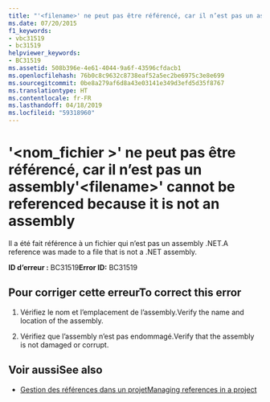 ```yaml
---
title: "'<filename>' ne peut pas être référencé, car il n’est pas un assembly"
ms.date: 07/20/2015
f1_keywords:
- vbc31519
- bc31519
helpviewer_keywords:
- BC31519
ms.assetid: 508b396e-4e61-4044-9a6f-43596cfdacb1
ms.openlocfilehash: 76b0c8c9632c8738eaf52a5ec2be6975c3e8e699
ms.sourcegitcommit: 0be8a279af6d8a43e03141e349d3efd5d35f8767
ms.translationtype: HT
ms.contentlocale: fr-FR
ms.lasthandoff: 04/18/2019
ms.locfileid: "59318960"
---
```

# <a name="filename-cannot-be-referenced-because-it-is-not-an-assembly"></a><span data-ttu-id="449cb-102">'\<nom_fichier >' ne peut pas être référencé, car il n’est pas un assembly</span><span class="sxs-lookup"><span data-stu-id="449cb-102">'\<filename>' cannot be referenced because it is not an assembly</span></span>
<span data-ttu-id="449cb-103">Il a été fait référence à un fichier qui n’est pas un assembly .NET.</span><span class="sxs-lookup"><span data-stu-id="449cb-103">A reference was made to a file that is not a .NET assembly.</span></span>  
  
 <span data-ttu-id="449cb-104">**ID d’erreur :** BC31519</span><span class="sxs-lookup"><span data-stu-id="449cb-104">**Error ID:** BC31519</span></span>  
  
## <a name="to-correct-this-error"></a><span data-ttu-id="449cb-105">Pour corriger cette erreur</span><span class="sxs-lookup"><span data-stu-id="449cb-105">To correct this error</span></span>  
  
1. <span data-ttu-id="449cb-106">Vérifiez le nom et l’emplacement de l’assembly.</span><span class="sxs-lookup"><span data-stu-id="449cb-106">Verify the name and location of the assembly.</span></span>  
  
2. <span data-ttu-id="449cb-107">Vérifiez que l’assembly n’est pas endommagé.</span><span class="sxs-lookup"><span data-stu-id="449cb-107">Verify that the assembly is not damaged or corrupt.</span></span>  
  
## <a name="see-also"></a><span data-ttu-id="449cb-108">Voir aussi</span><span class="sxs-lookup"><span data-stu-id="449cb-108">See also</span></span>

- [<span data-ttu-id="449cb-109">Gestion des références dans un projet</span><span class="sxs-lookup"><span data-stu-id="449cb-109">Managing references in a project</span></span>](/visualstudio/ide/managing-references-in-a-project)
